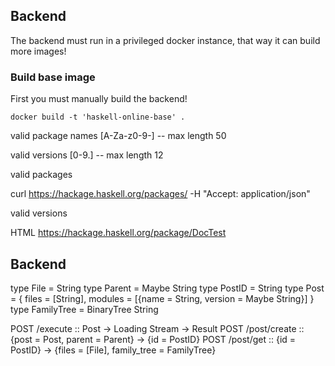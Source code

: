 ## Backend

The backend must run in a privileged docker instance, that way it can build more images!

### Build base image

First you must manually build the backend!

```
docker build -t 'haskell-online-base' .
```


valid package names
[A-Za-z0-9\-] -- max length 50

valid versions
[0-9\.] -- max length 12


valid packages

curl https://hackage.haskell.org/packages/ -H "Accept: application/json"


valid versions

HTML https://hackage.haskell.org/package/DocTest


## Backend

type File = String
type Parent = Maybe String
type PostID = String
type Post = {
                files = [String],
                modules = [{name = String, version = Maybe String}]
            }
type FamilyTree = BinaryTree String

POST /execute :: Post -> Loading Stream -> Result
POST /post/create :: {post = Post, parent = Parent}
                  -> {id = PostID}
POST /post/get :: {id = PostID}
               -> {files = [File], family_tree = FamilyTree}